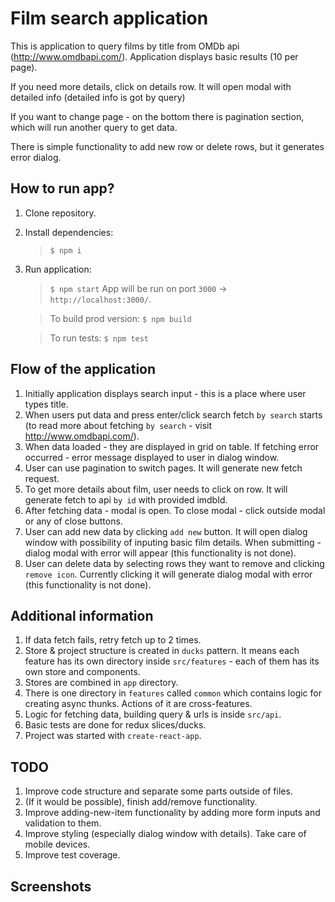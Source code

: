 # Film search application

This is application to query films by title from OMDb api (http://www.omdbapi.com/). Application displays basic results (10 per page).

If you need more details, click on details row. It will open modal with detailed info (detailed info is got by query)

If you want to change page - on the bottom there is pagination section, which will run another query to get data.

There is simple functionality to add new row or delete rows, but it generates error dialog.

## How to run app?

1. Clone repository.

2. Install dependencies:

   > `$ npm i`

3. Run application:

   > `$ npm start`
   > App will be run on port `3000` -> `http://localhost:3000/`.

   > To build prod version:
   > `$ npm build`

   > To run tests:
   > `$ npm test`

## Flow of the application

1. Initially application displays search input - this is a place where user types title.
2. When users put data and press enter/click search fetch `by search` starts (to read more about fetching `by search` - visit http://www.omdbapi.com/).
3. When data loaded - they are displayed in grid on table. If fetching error occurred - error message displayed to user in dialog window.
4. User can use pagination to switch pages. It will generate new fetch request.
5. To get more details about film, user needs to click on row. It will generate fetch to api `by id` with provided imdbId.
6. After fetching data - modal is open. To close modal - click outside modal or any of close buttons.
7. User can add new data by clicking `add new` button. It will open dialog window with possibility of inputing basic film details. When submitting - dialog modal with error will appear (this functionality is not done).
8. User can delete data by selecting rows they want to remove and clicking `remove icon`. Currently clicking it will generate dialog modal with error (this functionality is not done).

## Additional information

1. If data fetch fails, retry fetch up to 2 times.
2. Store & project structure is created in `ducks` pattern. It means each feature has its own directory inside `src/features` - each of them has its own store and components.
3. Stores are combined in `app` directory.
4. There is one directory in `features` called `common` which contains logic for creating async thunks. Actions of it are cross-features.
5. Logic for fetching data, building query & urls is inside `src/api`.
6. Basic tests are done for redux slices/ducks.
7. Project was started with `create-react-app`.

## TODO

1. Improve code structure and separate some parts outside of files.
2. (If it would be possible), finish add/remove functionality.
3. Improve adding-new-item functionality by adding more form inputs and validation to them.
4. Improve styling (especially dialog window with details). Take care of mobile devices.
5. Improve test coverage.

## Screenshots
